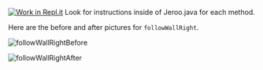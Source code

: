 [![Work in Repl.it](https://classroom.github.com/assets/work-in-replit-14baed9a392b3a25080506f3b7b6d57f295ec2978f6f33ec97e36a161684cbe9.svg)](https://classroom.github.com/online_ide?assignment_repo_id=3219821&assignment_repo_type=AssignmentRepo)
Look for instructions inside of Jeroo.java for each method.

Here are the before and after pictures for ```followWallRight```.

![followWallRightBefore](https://user-images.githubusercontent.com/28961298/93688678-0c2f9880-fa8d-11ea-9168-7d257fe89a63.jpg)


![followWallRightAfter](https://user-images.githubusercontent.com/28961298/93688684-223d5900-fa8d-11ea-83d6-68ff9a032def.jpg)



